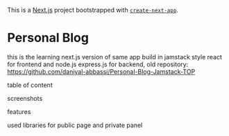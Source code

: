 This is a [Next.js](https://nextjs.org) project bootstrapped with [`create-next-app`](https://nextjs.org/docs/app/api-reference/cli/create-next-app).

# Personal Blog
this is the learning  next.js version of same app build in jamstack style react for frontend and node.js express.js for backend, old repository: https://github.com/daniyal-abbassi/Personal-Blog-Jamstack-TOP

table of content

screenshots

features

used libraries for public page and private panel

